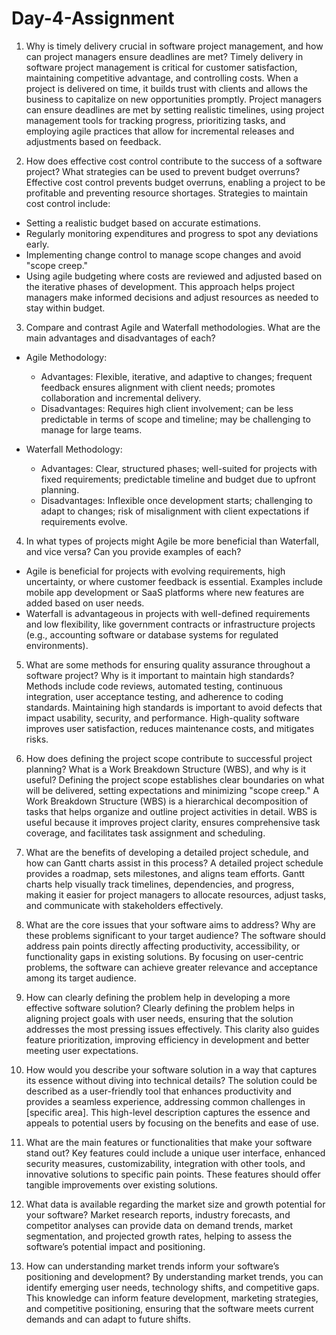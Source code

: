 # Day-4-Assignment
 1. Why is timely delivery crucial in software project management, and how can project managers ensure deadlines are met?
Timely delivery in software project management is critical for customer satisfaction, maintaining competitive advantage, and controlling costs. When a project is delivered on time, it builds trust with clients and allows the business to capitalize on new opportunities promptly. Project managers can ensure deadlines are met by setting realistic timelines, using project management tools for tracking progress, prioritizing tasks, and employing agile practices that allow for incremental releases and adjustments based on feedback.

 2. How does effective cost control contribute to the success of a software project? What strategies can be used to prevent budget overruns?
Effective cost control prevents budget overruns, enabling a project to be profitable and preventing resource shortages. Strategies to maintain cost control include:
- Setting a realistic budget based on accurate estimations.
- Regularly monitoring expenditures and progress to spot any deviations early.
- Implementing change control to manage scope changes and avoid "scope creep."
- Using agile budgeting where costs are reviewed and adjusted based on the iterative phases of development.
This approach helps project managers make informed decisions and adjust resources as needed to stay within budget.

 3. Compare and contrast Agile and Waterfall methodologies. What are the main advantages and disadvantages of each?
- Agile Methodology:
  - Advantages: Flexible, iterative, and adaptive to changes; frequent feedback ensures alignment with client needs; promotes collaboration and incremental delivery.
  - Disadvantages: Requires high client involvement; can be less predictable in terms of scope and timeline; may be challenging to manage for large teams.
  
- Waterfall Methodology:
  - Advantages: Clear, structured phases; well-suited for projects with fixed requirements; predictable timeline and budget due to upfront planning.
  - Disadvantages: Inflexible once development starts; challenging to adapt to changes; risk of misalignment with client expectations if requirements evolve.

 4. In what types of projects might Agile be more beneficial than Waterfall, and vice versa? Can you provide examples of each?
- Agile is beneficial for projects with evolving requirements, high uncertainty, or where customer feedback is essential. Examples include mobile app development or SaaS platforms where new features are added based on user needs.
- Waterfall is advantageous in projects with well-defined requirements and low flexibility, like government contracts or infrastructure projects (e.g., accounting software or database systems for regulated environments).

 5. What are some methods for ensuring quality assurance throughout a software project? Why is it important to maintain high standards?
Methods include code reviews, automated testing, continuous integration, user acceptance testing, and adherence to coding standards. Maintaining high standards is important to avoid defects that impact usability, security, and performance. High-quality software improves user satisfaction, reduces maintenance costs, and mitigates risks.

 6. How does defining the project scope contribute to successful project planning? What is a Work Breakdown Structure (WBS), and why is it useful?
Defining the project scope establishes clear boundaries on what will be delivered, setting expectations and minimizing "scope creep." A Work Breakdown Structure (WBS) is a hierarchical decomposition of tasks that helps organize and outline project activities in detail. WBS is useful because it improves project clarity, ensures comprehensive task coverage, and facilitates task assignment and scheduling.

 7. What are the benefits of developing a detailed project schedule, and how can Gantt charts assist in this process?
A detailed project schedule provides a roadmap, sets milestones, and aligns team efforts. Gantt charts help visually track timelines, dependencies, and progress, making it easier for project managers to allocate resources, adjust tasks, and communicate with stakeholders effectively.

 8. What are the core issues that your software aims to address? Why are these problems significant to your target audience?
The software should address pain points directly affecting productivity, accessibility, or functionality gaps in existing solutions. By focusing on user-centric problems, the software can achieve greater relevance and acceptance among its target audience.

 9. How can clearly defining the problem help in developing a more effective software solution?
Clearly defining the problem helps in aligning project goals with user needs, ensuring that the solution addresses the most pressing issues effectively. This clarity also guides feature prioritization, improving efficiency in development and better meeting user expectations.

 10. How would you describe your software solution in a way that captures its essence without diving into technical details?
The solution could be described as a user-friendly tool that enhances productivity and provides a seamless experience, addressing common challenges in [specific area]. This high-level description captures the essence and appeals to potential users by focusing on the benefits and ease of use.

 11. What are the main features or functionalities that make your software stand out?
Key features could include a unique user interface, enhanced security measures, customizability, integration with other tools, and innovative solutions to specific pain points. These features should offer tangible improvements over existing solutions.

 12. What data is available regarding the market size and growth potential for your software?
Market research reports, industry forecasts, and competitor analyses can provide data on demand trends, market segmentation, and projected growth rates, helping to assess the software’s potential impact and positioning.

 13. How can understanding market trends inform your software’s positioning and development?
By understanding market trends, you can identify emerging user needs, technology shifts, and competitive gaps. This knowledge can inform feature development, marketing strategies, and competitive positioning, ensuring that the software meets current demands and can adapt to future shifts.
